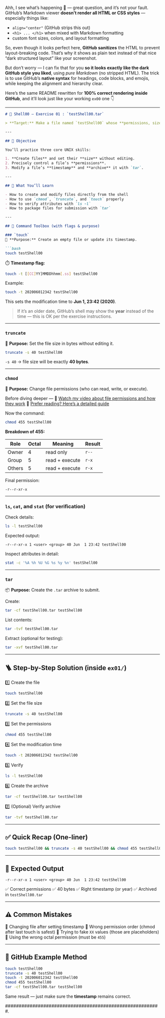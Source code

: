 Ahh, I see what’s happening 👀 — great question, and it’s not your fault.
GitHub’s Markdown viewer **doesn’t render all HTML or CSS styles** — especially things like:

* `align="center"` (GitHub strips this out)
* `<h1> ... </h1>` when mixed with Markdown formatting
* custom font sizes, colors, and layout formatting

So, even though it looks perfect here, **GitHub sanitizes** the HTML to prevent layout-breaking code.
That’s why it shows as plain text instead of that nice “dark structured layout” like your screenshot.

But don’t worry — I can fix that for you **so it looks exactly like the dark GitHub style you liked**, using *pure Markdown* (no stripped HTML).
The trick is to use GitHub’s **native syntax** for headings, code blocks, and emojis, while keeping the alignment and hierarchy clear.

Here’s the same README rewritten for **100% correct rendering inside GitHub**, and it’ll look just like your working `ex00` one 👇

---

````markdown
# 💠 Shell00 — Exercise 01 : `testShell00.tar`

> **Target:** Make a file named `testShell00` whose **permissions, size, and timestamp** match the example in the subject, and then archive it as `testShell00.tar`.

---

## 🎯 Objective

You’ll practice three core UNIX skills:

1. **Create files** and set their **size** without editing.
2. Precisely control a file’s **permissions**.
3. Modify a file’s **timestamp** and **archive** it with `tar`.

---

## 🧠 What You’ll Learn

- How to create and modify files directly from the shell  
- How to use `chmod`, `truncate`, and `touch` properly  
- How to verify attributes with `ls -l`  
- How to package files for submission with `tar`

---

## 🧰 Command Toolbox (with flags & purpose)

### `touch`
📌 **Purpose:** Create an empty file or update its timestamp.

```bash
touch testShell00
````

⏱️ **Timestamp flag:**

```bash
touch -t [[CC]YY]MMDDhhmm[.ss] testShell00
```

Example:

```bash
touch -t 202006012342 testShell00
```

This sets the modification time to **Jun 1, 23:42 (2020)**.

> If it’s an older date, GitHub’s shell may show the **year** instead of the time — this is OK per the exercise instructions.

---

### `truncate`

📌 **Purpose:** Set the file size in bytes without editing it.

```bash
truncate -s 40 testShell00
```

`-s 40` → file size will be exactly **40 bytes**.

---

### `chmod`

📌 **Purpose:** Change file permissions (who can read, write, or execute).

Before diving deeper —
🎥 [Watch my video about file permissions and how they work](https://www.youtube.com/channel/UCYjjQTGH4AIYQZg1qWb5r1g)
📘 [Prefer reading? Here’s a detailed guide](https://www.infowester.com/linuxpermissoes.php)

Now the command:

```bash
chmod 455 testShell00
```

**Breakdown of 455:**

| Role   | Octal | Meaning        | Result |
| ------ | ----- | -------------- | ------ |
| Owner  | 4     | read only      | `r--`  |
| Group  | 5     | read + execute | `r-x`  |
| Others | 5     | read + execute | `r-x`  |

Final permission:

```
-r--r-xr-x
```

---

### `ls`, `cat`, and `stat` (for verification)

Check details:

```bash
ls -l testShell00
```

Expected output:

```
-r--r-xr-x 1 <user> <group> 40 Jun  1 23:42 testShell00
```

Inspect attributes in detail:

```bash
stat -c '%A %h %U %G %s %y %n' testShell00
```

---

### `tar`

📦 **Purpose:** Create the `.tar` archive to submit.

Create:

```bash
tar -cf testShell00.tar testShell00
```

List contents:

```bash
tar -tvf testShell00.tar
```

Extract (optional for testing):

```bash
tar -xvf testShell00.tar
```

---

## 🪜 Step-by-Step Solution (inside `ex01/`)

1️⃣ Create the file

```bash
touch testShell00
```

2️⃣ Set the file size

```bash
truncate -s 40 testShell00
```

3️⃣ Set the permissions

```bash
chmod 455 testShell00
```

4️⃣ Set the modification time

```bash
touch -t 202006012342 testShell00
```

5️⃣ Verify

```bash
ls -l testShell00
```

6️⃣ Create the archive

```bash
tar -cf testShell00.tar testShell00
```

7️⃣ (Optional) Verify archive

```bash
tar -tvf testShell00.tar
```

---

## ✅ Quick Recap (One-liner)

```bash
touch testShell00 && truncate -s 40 testShell00 && chmod 455 testShell00 && touch -t 202006012342 testShell00 && tar -cf testShell00.tar testShell00
```

---

## 🧾 Expected Output

```
-r--r-xr-x 1 <user> <group> 40 Jun  1 23:42 testShell00
```

✅ Correct permissions
✅ 40 bytes
✅ Right timestamp (or year)
✅ Archived in `testShell00.tar`

---

## ⚠️ Common Mistakes

🚫 Changing file after setting timestamp
🚫 Wrong permission order (chmod after last touch is safest)
🚫 Trying to fake `XX` values (those are placeholders)
🚫 Using the wrong octal permission (must be `455`)

---

## 🧩 GitHub Example Method

```bash
touch testShell00
truncate -s 40 testShell00
touch -t 202006012342 testShell00
chmod 455 testShell00
tar -cf testShell00.tar testShell00
```

Same result — just make sure the **timestamp** remains correct.

#########################################################.
